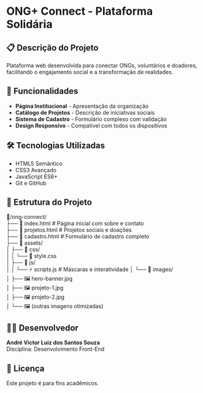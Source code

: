 # ONG+ Connect - Plataforma Solidária

## 📋 Descrição do Projeto
Plataforma web desenvolvida para conectar ONGs, voluntários e doadores, facilitando o engajamento social e a transformação de realidades.

## 🚀 Funcionalidades
- **Página Institucional** - Apresentação da organização
- **Catálogo de Projetos** - Descrição de iniciativas sociais
- **Sistema de Cadastro** - Formulário complexo com validação
- **Design Responsivo** - Compatível com todos os dispositivos

## 🛠 Tecnologias Utilizadas
- HTML5 Semântico
- CSS3 Avançado
- JavaScript ES6+
- Git e GitHub

## 📁 Estrutura do Projeto
📁/ong-connect/ <br>
├── 📄 index.html # Página inicial com sobre e contato <br>
├── 📄 projetos.html # Projetos sociais e doações <br>
├── 📄 cadastro.html # Formulário de cadastro completo <br>
├── 📁 assets/ <br>
│   ├── 📁 css/ <br>
│   │   └── 🎨 style.css <br>
│   ├── 📁 js/ <br>
│   │   └── ⚡ scripts.js  # Máscaras e interatividade
│   └── 📁 images/ <br>
│       ├── 🖼️ hero-banner.jpg <br>
│       ├── 🖼️ projeto-1.jpg <br>
│       ├── 🖼️ projeto-2.jpg <br>
│       └── 🖼️ (outras imagens otimizadas) <br>

## 👨‍💻 Desenvolvedor
**André Victor Luiz dos Santos Souza**  
Disciplina: Desenvolvimento Front-End

## 📄 Licença
Este projeto é para fins acadêmicos.
